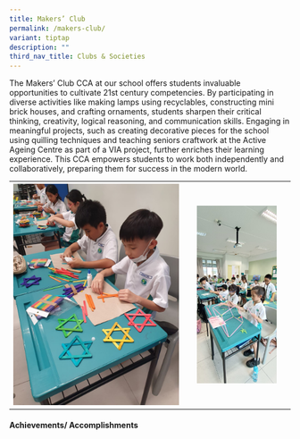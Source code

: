 ```yaml
---
title: Makers’ Club
permalink: /makers-club/
variant: tiptap
description: ""
third_nav_title: Clubs & Societies
---
```

<p>The Makers’ Club CCA at our school offers students invaluable opportunities
to cultivate 21st century competencies. By participating in diverse activities
like making lamps using recyclables, constructing mini brick houses, and
crafting ornaments, students sharpen their critical thinking, creativity,
logical reasoning, and communication skills. Engaging in meaningful projects,
such as creating decorative pieces for the school using quilling techniques
and teaching seniors craftwork at the Active Ageing Centre as part of a
VIA project, further enriches their learning experience. This CCA empowers
students to work both independently and collaboratively, preparing them
for success in the modern world.&nbsp;</p>
<table style="minWidth: 50px">
<colgroup>
<col>
<col>
</colgroup>
<tbody>
<tr>
<th rowspan="1" colspan="1">
<div class="isomer-image-wrapper">
<img style="width: 100%" height="auto" width="100%" alt="" src="/images/CCA/Makers_Club_1.jpg">
</div>
</th>
<th rowspan="1" colspan="1">
<div class="isomer-image-wrapper">
<img style="width: 80%;" height="auto" width="100%" alt="" src="/images/CCA/Makers_Club_2.jpg">
</div>
</th>
</tr>
</tbody>
</table>
<h4><strong>Achievements/ Accomplishments</strong></h4>
<p></p>
<p></p>
<p></p>